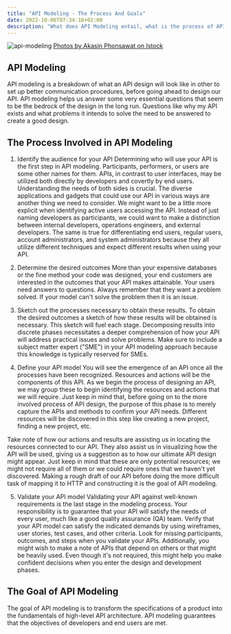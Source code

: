 ```yaml
---
title: "API Modeling - The Process And Goals"
date: 2022-10-06T07:34:16+02:00
description: "What does API Modeling entail, what is the process of API Modeling and what is the goal of API modeling?"
---
```

![api-modeling](../modelling-photo.jpg)
[Photos by Akasin Phonsawat on Istock](https://www.istockphoto.com/portfolio/Me?mediatype=photography)
## API Modeling
API modeling is a breakdown of what an API design will look like in other to set up better communication procedures, before going ahead to design our API. API modeling helps us answer some very essential questions that seem to be the bedrock of the design in the long run. Questions like why my API exists and what problems it intends to solve the need to be answered to create a good design.

## The Process Involved in API Modeling
1. Identify the audience for your API
Determining who will use your API is the first step in API modeling. Participants, performers, or users are some other names for them. APIs, in contrast to user interfaces, may be utilized both directly by developers and covertly by end users. Understanding the needs of both sides is crucial. The diverse applications and gadgets that could use our API in various ways are another thing we need to consider. We might want to be a little more explicit when identifying active users accessing the API. Instead of just naming developers as participants, we could want to make a distinction between internal developers, operations engineers, and external developers. The same is true for differentiating end users, regular users, account administrators, and system administrators because they all utilize different techniques and expect different results when using your API.

2. Determine the desired outcomes
More than your expensive databases or the fine method your code was designed, your end customers are interested in the outcomes that your API makes attainable. Your users need answers to questions. Always remember that they want a problem solved. If your model can't solve the problem then it is an issue.

3. Sketch out the processes necessary to obtain these results.
To obtain the desired outcomes a sketch of how these results will be obtained is necessary.  This sketch will fuel each stage. Decomposing results into discrete phases necessitates a deeper comprehension of how your API will address practical issues and solve problems. Make sure to include a subject matter expert ("SME") in your API modeling approach because this knowledge is typically reserved for SMEs.

4. Define your API model
You will see the emergence of an API once all the processes have been recognized. Resources and actions will be the components of this API. As we begin the process of designing an API, we may group these to begin identifying the resources and actions that we will require. Just keep in mind that, before going on to the more involved process of API design, the purpose of this phase is to merely capture the APIs and methods to confirm your API needs. Different resources will be discovered in this step like creating a new project, finding a new project, etc.

Take note of how our actions and results are assisting us in locating the resources connected to our API. They also assist us in visualizing how the API will be used, giving us a suggestion as to how our ultimate API design might appear. Just keep in mind that these are only potential resources; we might not require all of them or we could require ones that we haven't yet discovered. Making a rough draft of our API before doing the more difficult task of mapping it to HTTP and constructing it is the goal of API modeling.

5. Validate your API model
Validating your API against well-known requirements is the last stage in the modeling process. Your responsibility is to guarantee that your API will satisfy the needs of every user, much like a good quality assurance (QA) team. Verify that your API model can satisfy the indicated demands by using wireframes, user stories, test cases, and other criteria.
Look for missing participants, outcomes, and steps when you validate your APIs. Additionally, you might wish to make a note of APIs that depend on others or that might be heavily used. Even though it's not required, this might help you make confident decisions when you enter the design and development phases.

## The Goal of API Modeling
The goal of API modeling is to transform the specifications of a product into the fundamentals of high-level API architecture. API modeling guarantees that the objectives of developers and end users are met.